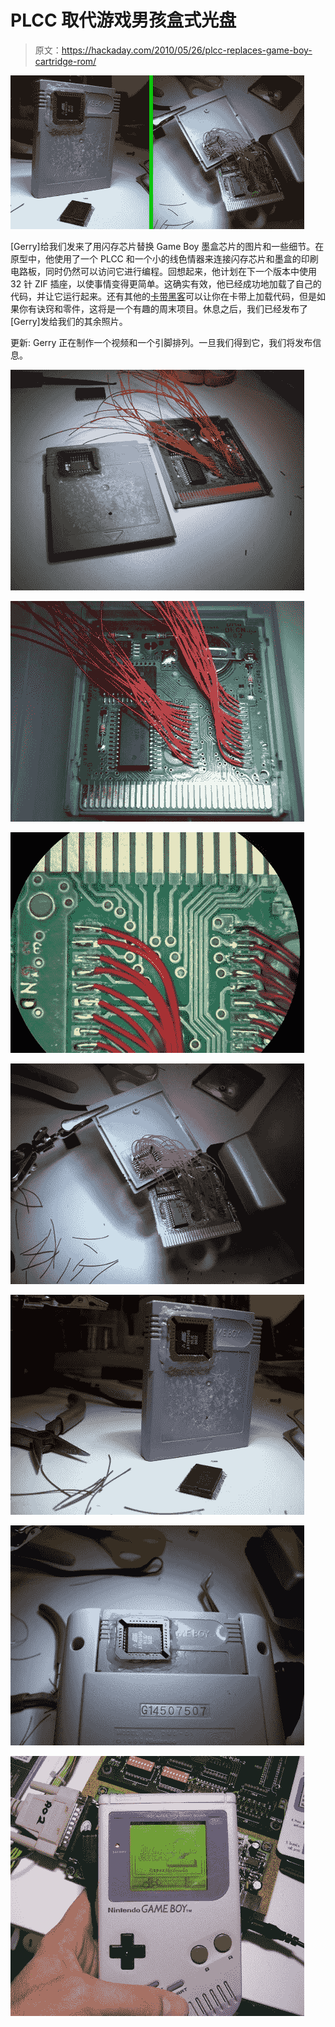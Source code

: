 # PLCC 取代游戏男孩盒式光盘

> 原文：<https://hackaday.com/2010/05/26/plcc-replaces-game-boy-cartridge-rom/>

![](img/2c2fc784e430a0ca6fd6a3fe2568581f.png "gb-cart-with-plcc-flash")

[Gerry]给我们发来了用闪存芯片替换 Game Boy 墨盒芯片的图片和一些细节。在原型中，他使用了一个 PLCC 和一个小的线色情器来连接闪存芯片和墨盒的印刷电路板，同时仍然可以访问它进行编程。回想起来，他计划在下一个版本中使用 32 针 ZIF 插座，以使事情变得更简单。这确实有效，他已经成功地加载了自己的代码，并让它运行起来。还有其他的[卡带黑客](http://hackaday.com/2009/08/28/usb-gameboy-cart/)可以让你在卡带上加载代码，但是如果你有诀窍和零件，这将是一个有趣的周末项目。休息之后，我们已经发布了[Gerry]发给我们的其余照片。

更新: Gerry 正在制作一个视频和一个引脚排列。一旦我们得到它，我们将发布信息。

![](img/06635ed9ccce932fc2231373d8adacad.png "gb-cart-wires")

![](img/450ce2097fdf4a35b88e510cf2e75e67.png "gb-cart-wires-closeup")

![](img/bfc43dd5300bc5fbc8badd1b56d7e158.png "gb-cart-solder-closeup")

![](img/2681db75b460450b2ccbf3ff5ece8e0b.png "gb-cart-soldered")

![](img/709b4533bce550d80bbe07a6c5f5b99e.png "gb-cart-hack-completed")

![](img/88fd9a1d81040d94fb43254ab2afe390.png "gb-cart-inserted")

![](img/d4531853588823729dd0095968236278.png "gb-cart-demo")